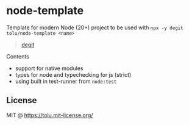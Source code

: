 # node-template

Template for modern Node (20+) project to be used with `npx -y degit tolu/node-template <name>`

> [degit](https://github.com/Rich-Harris/degit)

Contents

- support for native modules
- types for node and typechecking for js (strict)
- using built in test-runner from `node:test`

## License

MIT @ <https://tolu.mit-license.org/>

